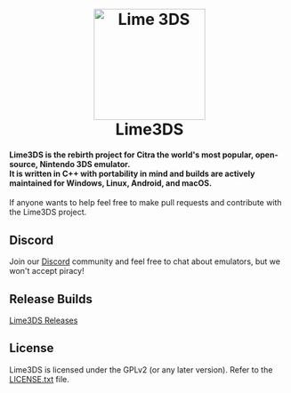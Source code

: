 <h1 align="center">
  <br>
  <a href="[https://github.com/Lime3DS]"><img src="https://i.imgur.com/04o1ajZ.png" alt="Lime 3DS" width="200"></a>
  <br>
  <b>Lime3DS</b>
  <br>
</h1>

<h4 align="left"><b>Lime3DS</b> is the rebirth project for Citra the world's most popular, open-source, Nintendo 3DS emulator.
<br>
It is written in C++ with portability in mind and builds are actively maintained for Windows, Linux, Android, and macOS.
</h4>

If anyone wants to help feel free to make pull requests and contribute with the Lime3DS project.

## Discord

Join our [Discord](https://discord.com/invite/4ZjMpAp3M6) community and feel free to chat about emulators, but we won't accept piracy!

## Release Builds

[Lime3DS Releases](https://github.com/Lime3DS/Lime-3DS-Emulator/releases)

## License

Lime3DS is licensed under the GPLv2 (or any later version). Refer to the [LICENSE.txt](https://raw.githubusercontent.com/RyzenDew/Lime-3DS-Emulator/master/license.txt) file.
